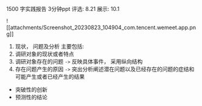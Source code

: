 1500 字实践报告
3分钟ppt
评选: 8.21
展示: 10.1

![[attachments/Screenshot_20230823_104904_com.tencent.wemeet.app.png]]

1. 现状， 问题及分析
主要包括: 
1. 调研对象的现状或者特点
2. 调研对象存在的问题 `->` 反映具体事件， 采用纵向结构
3. 存在问题产生的原因 `->` 突出分析阐述潜在问题以及已经存在的问题的症结和可能产生或者已经产生的结果

- 突破性的创新
- 预测性的结论
